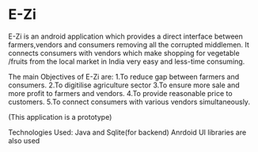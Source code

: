 # E-Zi
E-Zi is an android application which provides a direct interface between farmers,vendors and consumers removing all the corrupted middlemen.
It connects consumers with vendors which make shopping for vegetable /fruits from the local market in India very easy and less-time consuming.

The main Objectives of E-Zi are:
1.To reduce gap between farmers and consumers.
2.To digitilise agriculture sector
3.To ensure more sale and more profit to farmers and vendors.
4.To provide reasonable price to customers.
5.To connect consumers with various vendors simultaneously.

(This application is a prototype)

Technologies Used:
Java and Sqlite(for backend)
Anrdoid UI libraries are also used
